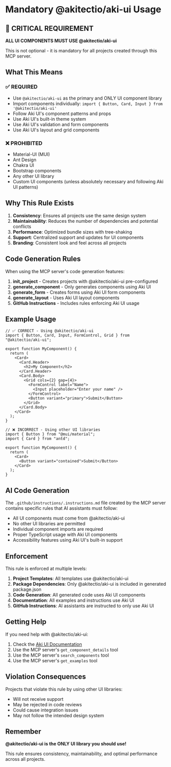 # Mandatory @akitectio/aki-ui Usage

## 🚨 CRITICAL REQUIREMENT

**ALL UI COMPONENTS MUST USE @akitectio/aki-ui**

This is not optional - it is mandatory for all projects created through this MCP server.

## What This Means

### ✅ REQUIRED

- Use `@akitectio/aki-ui` as the primary and ONLY UI component library
- Import components individually: `import { Button, Card, Input } from '@akitectio/aki-ui'`
- Follow Aki UI's component patterns and props
- Use Aki UI's built-in theme system
- Use Aki UI's validation and form components
- Use Aki UI's layout and grid components

### ❌ PROHIBITED

- Material-UI (MUI)
- Ant Design
- Chakra UI
- Bootstrap components
- Any other UI library
- Custom UI components (unless absolutely necessary and following Aki UI patterns)

## Why This Rule Exists

1. **Consistency**: Ensures all projects use the same design system
2. **Maintainability**: Reduces the number of dependencies and potential conflicts
3. **Performance**: Optimized bundle sizes with tree-shaking
4. **Support**: Centralized support and updates for UI components
5. **Branding**: Consistent look and feel across all projects

## Code Generation Rules

When using the MCP server's code generation features:

1. **init_project** - Creates projects with @akitectio/aki-ui pre-configured
2. **generate_component** - Only generates components using Aki UI
3. **generate_form** - Creates forms using Aki UI form components
4. **generate_layout** - Uses Aki UI layout components
5. **GitHub Instructions** - Includes rules enforcing Aki UI usage

## Example Usage

```tsx
// ✅ CORRECT - Using @akitectio/aki-ui
import { Button, Card, Input, FormControl, Grid } from "@akitectio/aki-ui";

export function MyComponent() {
  return (
    <Card>
      <Card.Header>
        <h2>My Component</h2>
      </Card.Header>
      <Card.Body>
        <Grid cols={2} gap={4}>
          <FormControl label="Name">
            <Input placeholder="Enter your name" />
          </FormControl>
          <Button variant="primary">Submit</Button>
        </Grid>
      </Card.Body>
    </Card>
  );
}
```

```tsx
// ❌ INCORRECT - Using other UI libraries
import { Button } from "@mui/material";
import { Card } from "antd";

export function MyComponent() {
  return (
    <Card>
      <Button variant="contained">Submit</Button>
    </Card>
  );
}
```

## AI Code Generation

The `.github/instructions/.instructions.md` file created by the MCP server contains specific rules that AI assistants must follow:

- All UI components must come from @akitectio/aki-ui
- No other UI libraries are permitted
- Individual component imports are required
- Proper TypeScript usage with Aki UI components
- Accessibility features using Aki UI's built-in support

## Enforcement

This rule is enforced at multiple levels:

1. **Project Templates**: All templates use @akitectio/aki-ui
2. **Package Dependencies**: Only @akitectio/aki-ui is included in generated package.json
3. **Code Generation**: All generated code uses Aki UI components
4. **Documentation**: All examples and instructions use Aki UI
5. **GitHub Instructions**: AI assistants are instructed to only use Aki UI

## Getting Help

If you need help with @akitectio/aki-ui:

1. Check the [Aki UI Documentation](https://akitectio.github.io/aki-ui/)
2. Use the MCP server's `get_component_details` tool
3. Use the MCP server's `search_components` tool
4. Use the MCP server's `get_examples` tool

## Violation Consequences

Projects that violate this rule by using other UI libraries:

- Will not receive support
- May be rejected in code reviews
- Could cause integration issues
- May not follow the intended design system

## Remember

**@akitectio/aki-ui is the ONLY UI library you should use!**

This rule ensures consistency, maintainability, and optimal performance across all projects.
